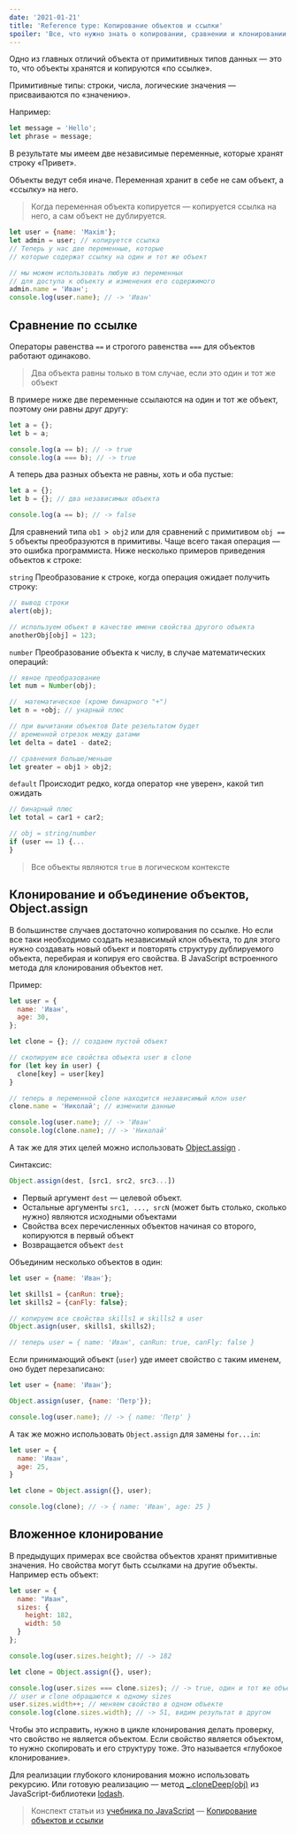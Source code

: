 ```yaml
---
date: '2021-01-21'  
title: 'Reference type: Копирование объектов и ссылки'  
spoiler: 'Все, что нужно знать о копировании, сравнении и клонировании объектов'
---
```


Одно из главных отличий объекта от примитивных типов данных — это то, что объекты хранятся и копируются «по ссылке».

Примитивные типы: строки, числа, логические значения — присваиваются по «значению».

Например:

```jsx
let message = 'Hello';
let phrase = message;
```

В результате мы имеем две независимые переменные, которые хранят строку «Привет».

Объекты ведут себя иначе. Переменная хранит в себе не сам объект, а «ссылку» на него.

> Когда переменная объекта копируется — копируется ссылка на него, а сам объект не дублируется.

```jsx
let user = {name: 'Maxim'};
let admin = user; // копируется ссылка
// Теперь у нас две переменные, которые
// которые содержат ссылку на один и тот же объект

// мы можем использовать любую из переменных
// для доступа к объекту и изменения его содержимого
admin.name = 'Иван';
console.log(user.name); // -> 'Иван'
```

## Сравнение по ссылке

Операторы равенства `==` и строгого равенства `===` для объектов работают одинаково.

> Два объекта равны только в том случае, если это один и тот же объект

В примере ниже две переменные ссылаются на один и тот же объект, поэтому они равны друг другу:

```jsx
let a = {};
let b = a;

console.log(a == b); // -> true
console.log(a === b); // -> true
```

А теперь два разных объекта не равны, хоть и оба пустые:

```jsx
let a = {};
let b = {}; // два независимых объекта

console.log(a == b); // -> false
```

Для сравнений типа `ob1 > obj2` или для сравнений с примитивом `obj == 5` объекты преобразуются в примитивы. Чаще всего
такая операция — это ошибка программиста. Ниже несколько примеров приведения объектов к строке:

`string`
Преобразование к строке, когда операция ожидает получить строку:

```jsx
// вывод строки
alert(obj);

// используем объект в качестве имени свойства другого объекта
anotherObj[obj] = 123;
```

`number`
Преобразование объекта к числу, в случае математических операций:

```jsx
// явное преобразование
let num = Number(obj);

//  математическое (кроме бинарного "+")
let n = +obj; // унарный плюс

// при вычитании объектов Date резельтатом будет
// временной отрезок между датами
let delta = date1 - date2;

// сравнения больше/меньше
let greater = obj1 > obj2;
```

`default`
Происходит редко, когда оператор «не уверен», какой тип ожидать

```jsx
// бинарный плюс
let total = car1 + car2;

// obj = string/number
if (user == 1) {...
}
```

> Все объекты являются `true` в логическом контексте

## Клонирование и объединение объектов, Object.assign

В большинстве случаев достаточно копирования по ссылке. Но если все таки необходимо создать независимый клон объекта, то
для этого нужно создавать новый объект и повторять структуру дублируемого объекта, перебирая и копируя его свойства. В
JavaScript встроенного метода для клонирования объектов нет.

Пример:

```jsx
let user = {
  name: 'Иван',
  age: 30,
};

let clone = {}; // создаем пустой объект

// скопируем все свойства объекта user в clone
for (let key in user) {
  clone[key] = user[key]
}

// теперь в переменной clone находится независимый клон user
clone.name = 'Николай'; // изменили данные

console.log(user.name); // -> 'Иван'
console.log(clone.name); // -> 'Николай'
```

А так же для этих целей можно
использовать [Object.assign](https://developer.mozilla.org/ru/docs/Web/JavaScript/Reference/Global_Objects/Object/assign)
.

Синтаксис:

```jsx
Object.assign(dest, [src1, src2, src3...])
```

- Первый аргумент `dest` — целевой объект.
- Остальные аргументы `src1, ..., srcN` (может быть столько, сколько нужно) являются исходными объектами
- Свойства всех перечисленных объектов начиная со второго, копируются в первый объект
- Возвращается объект `dest`

Объединим несколько объектов в один:

```jsx
let user = {name: 'Иван'};

let skills1 = {canRun: true};
let skills2 = {canFly: false};

// копируем все свойства skills1 и skills2 в user
Object.asign(user, skills1, skills2);

// теперь user = { name: 'Иван', canRun: true, canFly: false }
```

Если принимающий объект (`user`) уде имеет свойство с таким именем, оно будет перезаписано:

```jsx
let user = {name: 'Иван'};

Object.assign(user, {name: 'Петр'});

console.log(user.name); // -> { name: 'Петр' }
```

А так же можно использовать `Object.assign` для замены `for...in`:

```jsx
let user = {
  name: 'Иван',
  age: 25,
}

let clone = Object.assign({}, user);

console.log(clone); // -> { name: 'Иван', age: 25 }
```

## Вложенное клонирование

В предыдущих примерах все свойства объектов хранят примитивные значения. Но свойства могут быть ссылками на другие
объекты. Например есть объект:

```jsx
let user = {
  name: "Иван",
  sizes: {
    height: 182,
    width: 50
  }
};

console.log(user.sizes.height); // -> 182

let clone = Object.assign({}, user);

console.log(user.sizes === clone.sizes); // -> true, один и тот же объект
// user и clone обращаются к одному sizes
user.sizes.width++; // меняем свойство в одном объекте
console.log(clone.sizes.width); // -> 51, видим результат в другом
```

Чтобы это исправить, нужно в цикле клонирования делать проверку, что свойство не является объектом. Если свойство
является объектом, то нужно скопировать и его структуру тоже. Это называется «глубокое клонирование».

Для реализации глубокого клонирования можно использовать рекурсию. Или готовую реализацию —
метод [_.cloneDeep(obj)](https://lodash.com/docs#cloneDeep) из JavaScript-библиотеки [lodash](https://lodash.com/).

> Конспект статьи из [учебника по JavaScript](https://learn.javascript.ru/) — [Копирование объектов и ссылки](https://learn.javascript.ru/object-copy)
